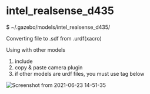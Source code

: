 # intel_realsense_d435

$ ~/.gazebo/models/intel_realsense_d435/


Converting file to .sdf from .urdf(xacro)

Using with other models
1. include
2. copy & paste camera plugin
3. if other models are urdf files, you must use </gazebo> tag below </plugin> 

![Screenshot from 2021-06-23 14-51-35](https://user-images.githubusercontent.com/18581818/123043223-f0e62500-d432-11eb-8489-6d91e7184108.png)
